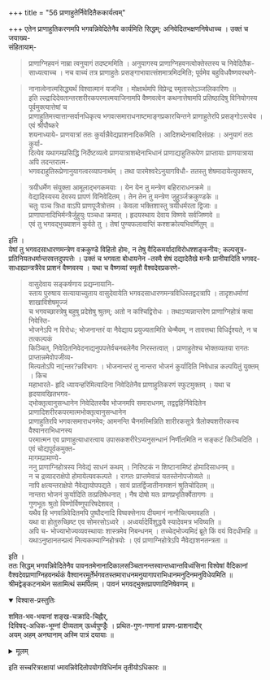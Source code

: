+++
title = "56 प्राणाहुतेर्निवेदितैककार्यत्वम्"

+++
एतेन प्राणाहुतिकरणमपि भगवन्निवेदितेनैव कार्यमिति सिद्धम्; अनिवेदितभक्षणनिषेधाच्च । उक्तं च जयाख्य-  
संहितायाम्-
> प्राणाग्निहवनं नाम्रा त्वनुयागं तदष्टममिति । अनुयागस्य प्राणाग्निहवनत्वोक्तेस्तस्य च निवेदितैक-  
साध्यत्वाच्च । नच वाच्यं तत्र प्राणाहुतेः प्रसङ्गाभावात्संशमात्रमिदमिति; पूर्वमेव बहुविधवैष्णवस्थणे-  

> नानात्वेनात्मसिद्ध्यर्थं विश्वात्मानं यजन्ति । मोक्षार्थमपि विप्रेन्द्र स्मृतास्तेऽञ्जलिकारिणः ॥  
इति ल्ल्द्रादिदेवतान्तरशरीरकपरमात्मयाजिनामपि वैष्णवत्वेन कथनात्तेषामपि प्रतिष्ठादिषु विनियोगस्य पूर्वमुक्त्यात्तेषां च  
प्राणाहुतिमत्त्वात्तान्सर्वानधिकृत्य भगवत्समाराधनाष्टमाङ्गप्रकारचिन्तने प्राणाहुतेरपि प्रसङ्गोऽस्त्येव । एवं श्रीपौष्करे  
शयनाध्याये-
> प्राणयात्रां ततः कुर्यान्नैवेद्यप्राशनादिकमिति । आदिशब्देनाबादिसंग्रहः । अनुयागं ततः कुर्या-  
दित्येव यथागमप्रसिद्धि निर्देष्टव्यत्वे प्राणयात्राशब्देनाभिधानं प्राणाद्याहुतिरूपेण प्राप्तायाः प्राणयात्राया अपि तदन्तरात्म-  
भगवदाहुतिरूप्रेणानुयागत्वरव्यापनार्थम् । तथा पारमेश्वरेऽनुयागविधौ-
> ततस्तु शेषमादायेत्युपक्तय,  

> त्रयीधर्मेण संयुक्ता आमूलाद्भगकमयाः । येन येन तु मन्त्रेण बहिराराधनक्रमे ॥  
वेद्यादिस्यस्य देवस्य प्रापणं विनिवेदितम् । तेन तेन तु मन्त्रेण जुहुर्ञ्जक्रकुण्डके ॥  
चतुः पञ्च त्रिधा वाऽपि प्राणपूजैत्रोत्तम । केवला भक्तिशास्तु त्रयीधर्मरता द्विजाः ॥  
प्राणापानादिभिर्मन्त्रैर्जुहुयुः पञ्चधा क्रमात् । हृदयस्थाय देवाय विष्णवे सर्वजिष्णवे ॥  
एवं तु भगवद्भुख्याशनं कुर्वते तु । तेषां पुण्यफलावाप्तिं कश्शक्रोत्यभिवर्णितुम् ॥

इति ।  
येषां तु भगवदसाधारणमन्त्रेण वक्रकुण्डे विहितो होमः, न तेषु वैदिकमर्यादाविरोधश्शङ्कनीयः; कल्पसूत्र-  
प्रतिनियतधर्मान्तरवत्तदुपपत्तेः । उक्तं च भगवता बोधायनेन -तस्मै शेषं दद्यादेतैखे मन्त्रैः प्रानीयादिति भगवद-  
साधाह्यान्त्रत्रैरेव प्राशनं वैष्णवस्य । यथा च वैष्णव्यां स्मृतौ वैश्वदेवप्रकरणे-
> वासुदेवाय सङ्कर्षणाय प्रद्यम्नायानि-  
स्ताय पुरुषाय सत्यायाच्युताय वासुदेवायेति भगवदसाधारणमन्त्रविधिस्तद्वदत्रापि । तादृशधर्माणां शाखाविशेषमूज्जं  
च भगवच्छास्त्रेषु बहुषु प्रदेशेषु श्रुतम्; अतो न कश्चिद्विरोधः । तथाऽप्यन्नान्तरेण प्राणाग्निहोत्रं क्त्वा निवेस्ति-  
भोजनेऽपि न विरोधः; भोजनान्तरं वा नैवेद्याय प्रयुज्यतामिति चेन्मैवम्, न तावत्तथा विधिर्दृश्यते, न च तत्कल्पकं  
किञ्चित्, निवेदितनिवेदनाद्यनुपपत्तेर्वचनबलेनैव निरस्तत्वात् । प्राणाहुतेश्च भोक्तव्यतया रागतः प्राप्तान्नमेवोपजीव्य-  
मित्यतोऽपि ना[न्तर?न्नविभागः । भोजनान्तरं तु 
> नान्तरा भोजनं कुर्यादिति निषेधान्न कल्पयितुं युक्तम् । किच  
महाभारते- हृदि ध्यायन्हरिमित्यादिना निवेदितेनैव प्राणाहुतिकरणं स्फुटमुक्तम् । यथा च हृदयावखितभगव-  
द्भोक्तृत्वानुसन्धानेन निवेदितस्यैव भोजनमपि समाराधनम्, तद्वद्वहिर्निवेदितेन प्राणादिशरीरकपरमात्मभोक्तृत्वानुसन्धानेन  
प्राणाहुतिरपि भगवत्समाराधनमेव; 
> आमनन्ति चैनमस्मिन्निति शारीरकसूत्रे त्रैलोक्यशरीरकस्य वैश्वानराभिधानस्य  
परमात्मन एव प्राणाहुत्याधारत्वाय उपासकशरीरेऽप्यनुसन्धानं निर्णीतमिति न सङ्कटं किञ्चिदिति । एवं चोद्यपूर्वकमुक्त-  
मागमप्रामाण्ये-  
ननु प्राणाग्निहोत्रस्य निवेद्यं साधनं कथम् । निरिष्टकं न शिष्टानामिष्टं होमादिसाधनम् ॥  
न च द्रव्यादराक्षेपो होमायेत्यवकल्पते । रागतः प्राप्तमेवान्नं यतस्तेनोपजोव्यते ॥  
नापि क्षत्यन्तराक्षेपो नैवेद्यायोपपद्यते । सायं प्रातर्द्विजातीनामशनं श्रुतिचोदितम् ॥  
नान्तरा भोजनं कुर्यादिति तत्प्रतिषेधनात् । नैष दोषो यतः प्राणप्रभृतिर्क्वेतागणः ॥  
गुणभूतः श्रुतो विष्णोर्विष्णुपारिषदेशवत् ।  
यथैव हि भगवन्निवेदितमपि पुष्पौदनादि विष्वक्सेनाय दीयमानं नानौचित्यमावहति ।  
यथा वा होतुरुच्छिष्ट एव सोमरसोऽध्वरे । अध्वर्यादेर्विशुद्ध्यै स्यादेवमत्र भविष्यति ॥  
अपि च- भोज्याभोज्यव्यवस्थायाः शास्त्रमेव निबन्धनम् । तच्चेद्भोज्यमिदं ब्रूते किं वयं विदधीमहि ॥  
यथाऽनुष्ठानतन्प्रत्वं नित्यकाम्याग्निहोत्रयोः । एवं प्राणाग्निहोत्रेऽपि नैवेद्याशनतन्त्रता ॥

इति ।  
ततः सिद्धम् भगवन्निवेदितेनैव पावनतमेनानादिकालसञ्चितानन्तस्वान्तध्वान्तविध्वंसिना विश्वेषां वैदिकानां  
वैश्वदेवप्राणाग्निहवनर्थकं वैश्वानरमूर्तेर्भगवतस्तमाराधनमनुयागापराभिधानमनुदिनमनुविधेयमिति ॥  
श्रीमद्वेङ्कटनाथेन सतामित्थं समर्पितम् । पावनं भगवद्भुक्तप्रापणादिनिषेवणम् ॥  

<details open><summary>विश्वास-प्रस्तुतिः</summary>

शमित-भव-भयानां शङ्ख-चक्रादि-चिह्नैर्,  
दिविषद्-अधिक-भूम्नां दीव्यताम् ऊर्ध्वपुण्ड्रैः ।
प्रथित-गुण-गणानां प्रापण-प्राशनाद्यैर्  
अयम् अहम् अनघानाम् अस्मि पात्रं दयायाः ॥
</details>

<details><summary>मूलम्</summary>

शमितभवभयानां शङ्खचक्रादिचिह्नैर्दिविषदधिकभूम्नां दीप्यतामूर्ध्वपुण्ड्रैः ।  
प्रथितगुणगणानां प्रापणप्राशनाद्यैरयमहमनशनामस्मि पात्रं दयाया ॥  
</details>

इति सच्चरित्ररक्षायां ध्मावन्निवेदितोपयोगविधिर्नाम तृतीयोऽधिकारः ॥